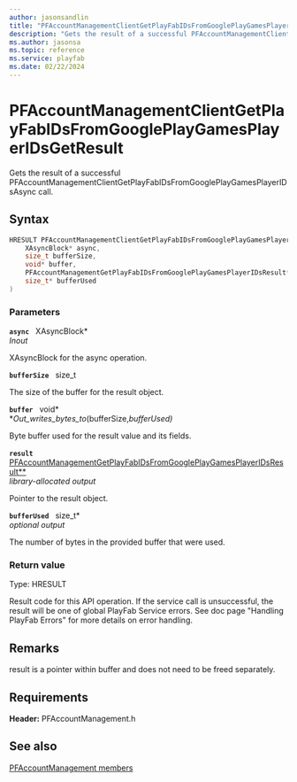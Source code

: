 ```yaml
---
author: jasonsandlin
title: "PFAccountManagementClientGetPlayFabIDsFromGooglePlayGamesPlayerIDsGetResult"
description: "Gets the result of a successful PFAccountManagementClientGetPlayFabIDsFromGooglePlayGamesPlayerIDsAsync call."
ms.author: jasonsa
ms.topic: reference
ms.service: playfab
ms.date: 02/22/2024
---
```


# PFAccountManagementClientGetPlayFabIDsFromGooglePlayGamesPlayerIDsGetResult  

Gets the result of a successful PFAccountManagementClientGetPlayFabIDsFromGooglePlayGamesPlayerIDsAsync call.  

## Syntax  
  
```cpp
HRESULT PFAccountManagementClientGetPlayFabIDsFromGooglePlayGamesPlayerIDsGetResult(  
    XAsyncBlock* async,  
    size_t bufferSize,  
    void* buffer,  
    PFAccountManagementGetPlayFabIDsFromGooglePlayGamesPlayerIDsResult** result,  
    size_t* bufferUsed  
)  
```  
  
### Parameters  
  
**`async`** &nbsp; XAsyncBlock*  
*_Inout_*  
  
XAsyncBlock for the async operation.  
  
**`bufferSize`** &nbsp; size_t  
  
The size of the buffer for the result object.  
  
**`buffer`** &nbsp; void*  
*_Out_writes_bytes_to_(bufferSize,*bufferUsed)*  
  
Byte buffer used for the result value and its fields.  
  
**`result`** &nbsp; [PFAccountManagementGetPlayFabIDsFromGooglePlayGamesPlayerIDsResult**](../../pfaccountmanagementtypes/structs/pfaccountmanagementgetplayfabidsfromgoogleplaygamesplayeridsresult.md)  
*library-allocated output*  
  
Pointer to the result object.  
  
**`bufferUsed`** &nbsp; size_t*  
*optional output*  
  
The number of bytes in the provided buffer that were used.  
  
  
### Return value
Type: HRESULT
  
Result code for this API operation. If the service call is unsuccessful, the result will be one of global PlayFab Service errors. See doc page "Handling PlayFab Errors" for more details on error handling.
  
## Remarks  
  
result is a pointer within buffer and does not need to be freed separately.
  
## Requirements  
  
**Header:** PFAccountManagement.h
  
## See also  
[PFAccountManagement members](../pfaccountmanagement_members.md)  

  
  
